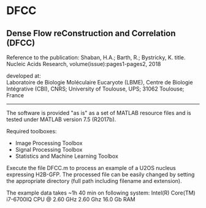 # DFCC
 Dense Flow reConstruction and Correlation (DFCC)
 ----------------------------------------------------------------------- 

 Reference to the publication:
   Shaban, H.A.; Barth, R.; Bystricky, K. title. Nucleic Acids Research, volume(issue):pages1-pages2, 2018

 developed at:  
       Laboratoire de Biologie Moléculaire Eucaryote (LBME), 
       Centre de Biologie Intégrative (CBI), CNRS; 
       University of Toulouse, UPS; 31062 
       Toulouse; France

 ----------------------------------------------------------------------- 

The software is provided "as is" as a set of MATLAB resource files and is 
tested under MATLAB version 7.5 (R2017b).

Required toolboxes:
- Image Processing Toolbox
- Signal Processing Toolbox
- Statistics and Machine Learning Toolbox

Execute the file DFCC.m to process an example of a U2OS nucleus expressing H2B-GFP. 
The processed file can be easily changed by setting the appropriate directory (full 
path including filename and extension). 

The example data takes ~1h 40 min on following system:
      Intel(R) Core(TM) i7-6700IQ CPU @ 2.60 GHz 2.60 Ghz
      16.0 Gb RAM

